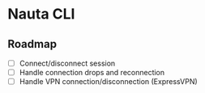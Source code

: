 # Nauta CLI

## Roadmap

* [ ] Connect/disconnect session
* [ ] Handle connection drops and reconnection
* [ ] Handle VPN connection/disconnection (ExpressVPN)